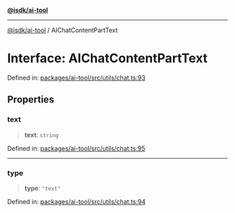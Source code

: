 [**@isdk/ai-tool**](../README.md)

***

[@isdk/ai-tool](../globals.md) / AIChatContentPartText

# Interface: AIChatContentPartText

Defined in: [packages/ai-tool/src/utils/chat.ts:93](https://github.com/isdk/ai-tool.js/blob/83a1524a1644365964efc043a7a7991d8fd46b49/src/utils/chat.ts#L93)

## Properties

### text

> **text**: `string`

Defined in: [packages/ai-tool/src/utils/chat.ts:95](https://github.com/isdk/ai-tool.js/blob/83a1524a1644365964efc043a7a7991d8fd46b49/src/utils/chat.ts#L95)

***

### type

> **type**: `"text"`

Defined in: [packages/ai-tool/src/utils/chat.ts:94](https://github.com/isdk/ai-tool.js/blob/83a1524a1644365964efc043a7a7991d8fd46b49/src/utils/chat.ts#L94)
